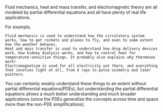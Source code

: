 Fluid mechanics, heat and mass transfer, and electromagnetic theory are all modeled by partial differential equations and all have plenty of real life applications.

For example,

    Fluid mechanics is used to understand how the circulatory system works, how to get rockets and planes to fly, and even to some extent how the weather behaves.
    Heat and mass transfer is used to understand how drug delivery devices work, how kidney dialysis works, and how to control heat for temperatute-sensitive things. It probably also explains why thermoses work!
    Electromagnetism is used for all electricity out there, and everything that involves light at all, from X rays to pulse oximetry and laser pointers.

You can certainly weakly understand these things to an extent without partial differential equations(PDEs), but understanding the partial differential equations allows a much better understanding and much broader applications (since the PDEs generalize the concepts across time and space more than the non-PDE simplifications).
